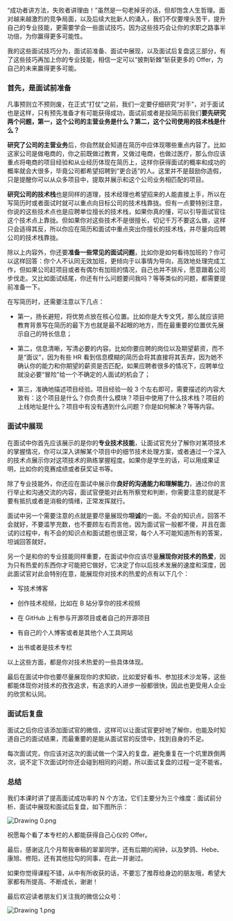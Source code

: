 <p data-nodeid="16339">“成功者讲方法，失败者讲理由！”虽然是一句老掉牙的话，但却饱含人生哲理。面对越来越激烈的竞争局面，以及后续大批新人的涌入，我们不仅要埋头苦干，提升自己的专业技能，更需要学会一些面试技巧，因为这些技巧会让你的求职之路事半功倍，为你赢得更多可能性。</p>
<p data-nodeid="16340">我的这些面试技巧分为，面试前准备、面试中展现，以及面试后复盘这三部分，有了这些技巧再加上你的专业技能，相信一定可以“披荆斩棘”斩获更多的 Offer，为自己的未来赢得更多可能。</p>
<h3 data-nodeid="16341">首先，是面试前准备</h3>
<p data-nodeid="17287" class="">凡事预则立不预则废，在正式“打仗”之前，我们一定要仔细研究“对手”，对于面试也是这样，只有预先准备才有可能获得成功，面试前或者是投简历前我们<strong data-nodeid="17292">要先研究两个问题，第一，这个公司的主营业务是什么？第二，这个公司使用的技术栈是什么？</strong></p>


<p data-nodeid="16343"><strong data-nodeid="16404">研究了公司的主营业务</strong>后，你自然就会知道在简历中应体现哪些重点内容了。比如这家公司是做电商的，你之前既做过教育，又做过电商，也做过医疗，那么你应该重点将电商的项目经验和从业经历体现在简历上，这样你获得面试的概率和成功的概率就会大很多，毕竟公司都希望招聘到“更合适”的人。这里并不是鼓励你造假，只是提醒你可以从众多项目中，提取并展示和这个公司业务相匹配的项目。</p>
<p data-nodeid="16344"><strong data-nodeid="16409">研究公司的技术栈</strong>也是同样的道理，技术经理也希望招来的人能直接上手，所以在写简历时或者面试时就可以重点向目标公司的技术栈靠拢。但有一点要特别注意，你说的这些技术点也是应聘单位擅长的技术栈，如果你真的懂，可以引导面试官往这个技术点上靠拢。但如果你对这些技术不是很擅长，切记千万不要这么做，这样只会适得其反，所以你应在简历和面试中重点突出你擅长的技术栈，并尽量向应聘公司的技术栈靠拢。</p>
<p data-nodeid="16345">除以上内容外，你还要<strong data-nodeid="16415">准备一些常见的面试问题</strong>，比如你是如何看待加班的？你可以这样回答：你个人不认同无效加班，更倾向于以事情为导向，高效地处理完成工作，但如果公司赶项目或者有偶尔有加班的情况，自己也并不排斥，愿意跟着公司步伐走。又比如面试结尾，你还有什么问题要问我吗？等等类似的问题，都需要提前准备一下。</p>
<p data-nodeid="16346">在写简历时，还需要注意以下几点：</p>
<ul data-nodeid="16347">
<li data-nodeid="16348">
<p data-nodeid="16349">第一，扬长避短，将优势点放在核心位置。比如你是大专文凭，那么就应该把教育背景写在简历的最下方也就是最不起眼的地方，而在最重要的位置优先展示自己的特长信息；</p>
</li>
<li data-nodeid="16350">
<p data-nodeid="16351">第二，信息清晰，写清必要的内容。比如你要应聘的岗位以及期望薪资，而不是“面议”，因为有些 HR 看到信息模糊的简历会将其直接将其丢弃，因为她不确认你的能力和你期望的薪资是否匹配，如果应聘者很多的情况下，应聘单位就没必要“冒险”给一个不确定的人面试的机会了；</p>
</li>
<li data-nodeid="16352">
<p data-nodeid="16353">第三，准确地描述项目经验。项目经验一般 3 个左右即可，需要描述的内容大致有：这个项目是什么？你负责什么模块？项目中使用了什么技术栈？项目的上线地址是什么？项目中有没有遇到什么问题？你是如何解决？等等内容。</p>
</li>
</ul>
<h3 data-nodeid="16354">面试中展现</h3>
<p data-nodeid="16355">在面试中你首先应该展示的是你的<strong data-nodeid="16426">专业技术技能</strong>，让面试官充分了解你对某项技术的掌握情况，你可以深入讲解某个项目中的细节技术处理方案，或者通过一个深入的技术点展示你对这项技术的熟练掌握程度。如果你是学生的话，可以用成果证明，比如你的竞赛成绩或者获奖证书等。</p>
<p data-nodeid="16356">除了专业技能外，你还应在面试中展示你<strong data-nodeid="16432">良好的沟通能力和理解能力</strong>，通过你的言行举止和沟通交流的内容，面试官便能对此有所察觉和判断，你需要注意的就是不要有抵抗或者是消极的情绪，正常发挥就行。</p>
<p data-nodeid="16357">面试中另一个需要注意的点就是要尽量展现你<strong data-nodeid="16438">坦诚</strong>的一面。不会的知识点，回答不会就好，不要滥竽充数，也不要顾左右而言他，因为面试官一般都不傻，并且在面试的过程中，有不会的知识点和面试题也很正常，每个人不可能知道所有的答案，坦诚回答就好。</p>
<p data-nodeid="17806" class="">另一个是和你的专业技能同样重要，在面试中你应该尽量<strong data-nodeid="17812">展现你对技术的热爱</strong>，因为只有热爱的东西你才可能把它做好，它决定了你以后技术发展的速度和深度，因此面试官对此会特别在意，能展现你对技术的热爱的点有以下几个：</p>


<ul data-nodeid="16359">
<li data-nodeid="16360">
<p data-nodeid="16361">写技术博客</p>
</li>
<li data-nodeid="16362">
<p data-nodeid="16363">创作技术视频，比如在 B 站分享你的技术视频</p>
</li>
<li data-nodeid="16364">
<p data-nodeid="16365">在 GitHub 上有参与开源项目或者自己的开源项目</p>
</li>
<li data-nodeid="16366">
<p data-nodeid="16367">有自己的个人博客或者是其他个人工具网站</p>
</li>
<li data-nodeid="16368">
<p data-nodeid="16369">出书或者是技术专栏</p>
</li>
</ul>
<p data-nodeid="16370">以上这些方面，都是你对技术热爱的一些具体体现。</p>
<p data-nodeid="16371">最后在面试中你也要尽量展现你的求知欲，比如爱好看书、参加技术沙龙等，这些都能体现你对技术的孜孜追求，有追求的人进步一般都很快，因此也更受用人企业的欣赏和认同。</p>
<h3 data-nodeid="16372">面试后复盘</h3>
<p data-nodeid="16373">面试之后你应该添加面试官的微信，这样可以让面试官更好地了解你，也能及时知道自己的面试结果，而最重要的是能从面试官的反馈中，找到自身的不足。</p>
<p data-nodeid="16374">每次面试完，你应该对这次的面试做一个深入的复盘，避免重复在一个坑里跌倒两次，说不定下次面试时你还会碰到相同的问题，所以面试复盘的过程一定不能省。</p>
<h3 data-nodeid="16375">总结</h3>
<p data-nodeid="18413">我们本课时讲了提高面试成功率的 N 个方法，它们主要分为三个维度：面试前分析、面试中展现和面试后复盘，如下图所示：</p>
<p data-nodeid="18414" class=""><img src="https://s0.lgstatic.com/i/image/M00/2B/A0/CgqCHl7-yDSAU9BjAANRhQWXmNc703.png" alt="Drawing 0.png" data-nodeid="18418"></p>



<p data-nodeid="19033" class="">祝愿每个看了本专栏的人都能获得自己心仪的 Offer。</p>



<p data-nodeid="19525" class="">最后，感谢这几个月帮我审稿的翠翠同学，还有后期的闹钟，以及梦鸽、Hebe、康旭、修阳，还有其他拉勾的同事，在此一并谢过。</p>


<p data-nodeid="16380">如果你觉得课程不错，从中有所收获的话，不要忘了推荐给身边的朋友哦，希望大家都有所提高、不断成长，谢谢！</p>
<p data-nodeid="20007">最后欢迎读者朋友们关注我的微信公众号：</p>
<p data-nodeid="20008" class="te-preview-highlight"><img src="https://s0.lgstatic.com/i/image/M00/2B/A1/CgqCHl7-yN2ATEINAABaQyLDUzE188.png" alt="Drawing 1.png" data-nodeid="20012"></p>
